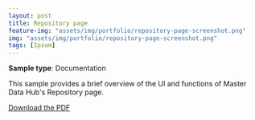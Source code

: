 ```yaml
---
layout: post
title: Repository page
feature-img: "assets/img/portfolio/repository-page-screenshot.png"
img: "assets/img/portfolio/repository-page-screenshot.png"
tags: [Ipsum]
---
```


**Sample type**: Documentation

This sample provides a brief overview of the UI and functions of Master Data Hub's Repository page. 

[Download the PDF](link)

